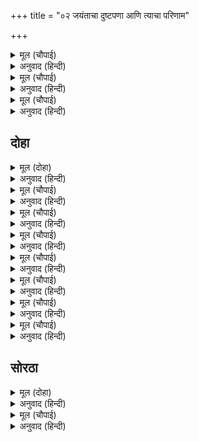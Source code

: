 +++
title = "०२ जयंताचा दुष्टपणा आणि त्याचा परिणाम"

+++


<details><summary>मूल (चौपाई)</summary>

एक बार चुनि कुसुम सुहाए।  
निज कर भूषन राम बनाए॥  
सीतहि पहिराए प्रभु सादर।  
बैठे फटिक सिला पर सुंदर॥
</details>

<details><summary>अनुवाद (हिन्दी)</summary>

एकदा सुंदर फुले वेचून श्रीरामांनी आपल्या हातांनी तऱ्हेतऱ्हेचे अलंकार बनविले आणि सुंदर स्फटिक शिळेवर बसलेल्या प्रभूंनी मोठॺा प्रेमाने ते सीतेला घातले.॥ २॥
</details>

<details><summary>मूल (चौपाई)</summary>

सुरपति सुत धरि बायस बेषा।  
सठ चाहत रघुपति बल देखा॥  
जिमि पिपीलिका सागर थाहा।  
महा मंदमति पावन चाहा॥
</details>

<details><summary>अनुवाद (हिन्दी)</summary>

देवराज इंद्राचा नीच मूर्ख पुत्र जयंत हा कावळ्याचे रूप घेऊन श्रीरघुनाथांचे सामर्थ्य पाहू इच्छित होता, ज्याप्रमाणे निर्बुद्ध मुंगी समुद्राचा थांग पाहू इच्छिते.॥ ३॥
</details>

<details><summary>मूल (चौपाई)</summary>

सीता चरन चोंच हति भागा।  
मूढ़ मंदमति कारन कागा॥  
चला रुधिर रघुनायक जाना।  
सींक धनुष सायक संधाना॥
</details>

<details><summary>अनुवाद (हिन्दी)</summary>

तो मूर्ख व मंदबुद्धीमुळे भगवंतांच्या बळाची परीक्षा घेण्यासाठी बनलेला कावळा सीतेच्या चरणांवर चोच मारून पळाला. जेव्हा रक्त वाहू लागले, तेव्हा श्रीरामांनी ते पाहिले व धनुष्यावर बोरूचा बाण लावून सोडला.॥ ४॥
</details>

## दोहा


<details><summary>मूल (दोहा)</summary>

अति कृपाल रघुनायक सदा दीन पर नेह।  
ता सन आइ कीन्ह छलु मूरख अवगुन गेह॥ १॥
</details>

<details><summary>अनुवाद (हिन्दी)</summary>

श्रीरघुनाथ हे अत्यंत कृपाळू आहेत आणि त्यांचे दीनांवर नेहमी प्रेम असते, त्यांच्याशीही अवगुणांचे घर असलेल्या त्या मूर्ख जयंताने कपट केले.॥ १॥
</details>

<details><summary>मूल (चौपाई)</summary>

प्रेरित मंत्र ब्रह्मसर धावा।  
चला भाजि बायस भय पावा॥  
धरि निज रूप गयउ पितु पाहीं।  
राम बिमुख राखा तेहि नाहीं॥
</details>

<details><summary>अनुवाद (हिन्दी)</summary>

मंत्राने प्रेरित असलेला तो ब्रह्मबाण सुसाट निघाला. कावळा घाबरून पळू लागला. तो आपले खरे रूप घेऊन इंद्राकडे गेला, परंतु श्रीरामांचा तो विरोधी असल्याचे पाहून इंद्राने त्याला जवळ केले नाही.॥ १॥
</details>

<details><summary>मूल (चौपाई)</summary>

भा निरास उपजी मन त्रासा।  
जथा चक्र भय रिषि दुर्बासा॥  
ब्रह्मधाम सिवपुर सब लोका।  
फिरा श्रमित ब्याकुल भय सोका॥
</details>

<details><summary>अनुवाद (हिन्दी)</summary>

तेव्हा तो निराश झाला. ज्याप्रमाणे दुर्वास ऋषीला चक्र पाठीमागे लागल्यामुळे भीती वाटली, त्याप्रमाणे जयंताच्या मनाला भय वाटू लागले. तो ब्रह्मलोक, शिवलोक इत्यादी सर्व लोकांमध्ये थकून व भय-शोकाने व्याकूळ होऊन पळत निघाला.॥ २॥
</details>

<details><summary>मूल (चौपाई)</summary>

काहूँ बैठन कहा न ओही।  
राखि को सकइ राम कर द्रोही॥  
मातु मृत्यु पितु समन समाना।  
सुधा होइ बिष सुनु हरिजाना॥
</details>

<details><summary>अनुवाद (हिन्दी)</summary>

परंतु कुणी त्याला बसायलाही सांगितले नाही. श्रीरामांच्या शत्रूला कोण जवळ करणार? काकभुशुंडी म्हणाले, ‘हे गरुडा, अशा व्यक्तीला माता ही मृत्यूसारखी, पिता हा यमासारखा आणि अमृत हे विषासारखे बनते.॥ ३॥
</details>

<details><summary>मूल (चौपाई)</summary>

मित्र करइ सत रिपु कै करनी।  
ता कहँ बिबुधनदी बैतरनी॥  
सब जगु ताहि अनलहु ते ताता।  
जो रघुबीर बिमुख सुनु भ्राता॥
</details>

<details><summary>अनुवाद (हिन्दी)</summary>

मित्र त्याच्याशी शेकडो शत्रूंप्रमाणे वागू लागतो. देवनदी गंगा ही त्याच्यासाठी यमपुरीची वैतरणी नदी बनते. हे बंधू, ऐक. जो श्रीरघुनाथांशी विन्मुख होतो, त्याला संपूर्ण जग हे अग्नीपेक्षाही अधिक होरपळवणारे होते.’॥ ४॥
</details>

<details><summary>मूल (चौपाई)</summary>

नारद देखा बिकल जयंता।  
लागि दया कोमल चित संता॥  
पठवा तुरत राम पहिं ताही।  
कहेसि पुकारि प्रनत हित पाही॥
</details>

<details><summary>अनुवाद (हिन्दी)</summary>

नारदांनी जेव्हा व्याकूळ जयंताला पाहिले, तेव्हा त्यांना दया आली. कारण संतांचे मन मोठे कोमल असते. त्यांनी त्याची समजूत घालून त्याला तत्काळ श्रीरामांच्याकडे पाठविले. त्यांनी त्याला सांगितले की, तू श्रीरामांना जाऊन असे म्हण की, ‘हे शरणागतांचे हितकारी, मला वाचवा.’॥ ५॥
</details>

<details><summary>मूल (चौपाई)</summary>

आतुर सभय गहेसि पद जाई।  
त्राहि त्राहि दयाल रघुराई॥  
अतुलित बल अतुलित प्रभुताई।  
मैं मतिमंद जानि नहिं पाई॥
</details>

<details><summary>अनुवाद (हिन्दी)</summary>

व्याकूळ व भयभीत झालेल्या जयंताने जाऊन श्रीरामांचे पाय धरले व म्हटले, ‘हे दयाळू रघुनाथा, रक्षण करा. रक्षण करा. तुमचे अतुल्य बळ व अतुल्य सत्ता माझ्या मंदबुद्धीला ओळखता आली नाही.॥
</details>

<details><summary>मूल (चौपाई)</summary>

निज कृत कर्म जनित फल पायउँ।  
अब प्रभु पाहि सरन तकि आयउँ॥  
सुनि कृपाल अति आरत बानी।  
एकनयन करि तजा भवानी॥
</details>

<details><summary>अनुवाद (हिन्दी)</summary>

आपल्या कर्माचे फळ मला मिळाले. आता हे प्रभू, माझे रक्षण करा. मी केवळ तुमचाच आश्रय पाहून आलो आहे.’ श्रीशिव म्हणतात, हे पार्वती, कृपाळू श्रीरघुनाथांनी त्याचे अत्यंत दुःखाचे बोलणे ऐकून त्याला एकाक्ष करून सोडून दिले.॥ ७॥
</details>

## सोरठा


<details><summary>मूल (दोहा)</summary>

कीन्ह मोह बस द्रोह जद्यपि तेहि कर बध उचित।  
प्रभु छाड़ेउ करि छोह को कृपाल रघुबीर सम॥ २॥
</details>

<details><summary>अनुवाद (हिन्दी)</summary>

त्याने मूर्खपणाने खोडी काढली होती, म्हणून त्याचा वध करणेच योग्य होते; परंतु प्रभूंनी कृपा करून त्याला सोडून दिले. श्रीरामांच्यासारखा कृपाळू दुसरा कोण असणार?॥ २॥
</details>

<details><summary>मूल (चौपाई)</summary>

रघुपति चित्रकूट बसि नाना।  
चरित किए श्रुति सुधा समाना॥  
बहुरि राम अस मन अनुमाना।  
होइहि भीर सबहिं मोहि जाना॥
</details>

<details><summary>अनुवाद (हिन्दी)</summary>

चित्रकूटामध्ये राहून श्रीरघुनाथांनी अनेक लीला केल्या, त्या कानांनी ऐकण्यास अमृतासारख्या गोड आहेत. काही काळानंतर श्रीरामांना वाटले की, सर्व लोकांना मी कळून आलो आहे. त्यामुळे येथे मोठी गर्दी होईल.॥ १॥
</details>
